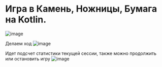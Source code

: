 # Игра в Камень, Ножницы, Бумага на Kotlin.

![image](https://github.com/user-attachments/assets/7bd1f400-9b5a-42ec-a1bb-5d30ccf2f117)

Делаем ход
![image](https://github.com/user-attachments/assets/15fe2ab9-3109-4514-93ae-6d099abc3851)

Идет подсчет статистики текущей сессии, также можно продолжить или остановить игру
![image](https://github.com/user-attachments/assets/aeef9493-92a3-431f-be56-a42332f81f85)
